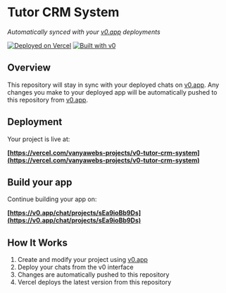 # Tutor CRM System

*Automatically synced with your [v0.app](https://v0.app) deployments*

[![Deployed on Vercel](https://img.shields.io/badge/Deployed%20on-Vercel-black?style=for-the-badge&logo=vercel)](https://vercel.com/vanyawebs-projects/v0-tutor-crm-system)
[![Built with v0](https://img.shields.io/badge/Built%20with-v0.app-black?style=for-the-badge)](https://v0.app/chat/projects/sEa9ioBb9Ds)

## Overview

This repository will stay in sync with your deployed chats on [v0.app](https://v0.app).
Any changes you make to your deployed app will be automatically pushed to this repository from [v0.app](https://v0.app).

## Deployment

Your project is live at:

**[https://vercel.com/vanyawebs-projects/v0-tutor-crm-system](https://vercel.com/vanyawebs-projects/v0-tutor-crm-system)**

## Build your app

Continue building your app on:

**[https://v0.app/chat/projects/sEa9ioBb9Ds](https://v0.app/chat/projects/sEa9ioBb9Ds)**

## How It Works

1. Create and modify your project using [v0.app](https://v0.app)
2. Deploy your chats from the v0 interface
3. Changes are automatically pushed to this repository
4. Vercel deploys the latest version from this repository